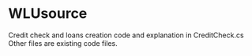 WLUsource
=========
Credit check and loans creation code and explanation in CreditCheck.cs
Other files are existing code files.
